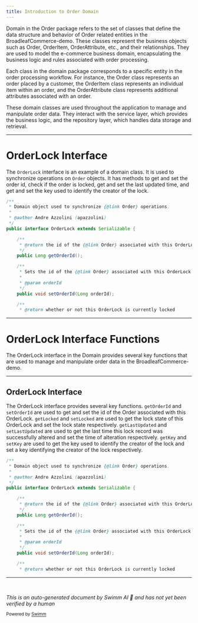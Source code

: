```yaml
---
title: Introduction to Order Domain
---
```

Domain in the Order package refers to the set of classes that define the data structure and behavior of Order related entities in the BroadleafCommerce-demo. These classes represent the business objects such as Order, OrderItem, OrderAttribute, etc., and their relationships. They are used to model the e-commerce business domain, encapsulating the business logic and rules associated with order processing.

Each class in the domain package corresponds to a specific entity in the order processing workflow. For instance, the Order class represents an order placed by a customer, the OrderItem class represents an individual item within an order, and the OrderAttribute class represents additional attributes associated with an order.

These domain classes are used throughout the application to manage and manipulate order data. They interact with the service layer, which provides the business logic, and the repository layer, which handles data storage and retrieval.

<SwmSnippet path="/core/broadleaf-framework/src/main/java/org/broadleafcommerce/core/order/domain/OrderLock.java" line="22">

---

# OrderLock Interface

The `OrderLock` interface is an example of a domain class. It is used to synchronize operations on `Order` objects. It has methods to get and set the order id, check if the order is locked, get and set the last updated time, and get and set the key used to identify the creator of the lock.

```java
/**
 * Domain object used to synchronize {@link Order} operations.
 * 
 * @author Andre Azzolini (apazzolini)
 */
public interface OrderLock extends Serializable {

    /**
     * @return the id of the {@link Order} associated with this OrderLock
     */
    public Long getOrderId();

    /**
     * Sets the id of the {@link Order} associated with this OrderLock
     * 
     * @param orderId
     */
    public void setOrderId(Long orderId);

    /**
     * @return whether or not this OrderLock is currently locked
```

---

</SwmSnippet>

# OrderLock Interface Functions

The OrderLock interface in the Domain provides several key functions that are used to manage and manipulate order data in the BroadleafCommerce-demo.

<SwmSnippet path="/core/broadleaf-framework/src/main/java/org/broadleafcommerce/core/order/domain/OrderLock.java" line="22">

---

## OrderLock Interface

The OrderLock interface provides several key functions. `getOrderId` and `setOrderId` are used to get and set the id of the Order associated with this OrderLock. `getLocked` and `setLocked` are used to get the lock state of this OrderLock and set the lock state respectively. `getLastUpdated` and `setLastUpdated` are used to get the last time this lock record was successfully altered and set the time of alteration respectively. `getKey` and `setKey` are used to get the key used to identify the creator of the lock and set a key identifying the creator of the lock respectively.

```java
/**
 * Domain object used to synchronize {@link Order} operations.
 * 
 * @author Andre Azzolini (apazzolini)
 */
public interface OrderLock extends Serializable {

    /**
     * @return the id of the {@link Order} associated with this OrderLock
     */
    public Long getOrderId();

    /**
     * Sets the id of the {@link Order} associated with this OrderLock
     * 
     * @param orderId
     */
    public void setOrderId(Long orderId);

    /**
     * @return whether or not this OrderLock is currently locked
```

---

</SwmSnippet>

&nbsp;

*This is an auto-generated document by Swimm AI 🌊 and has not yet been verified by a human*

<SwmMeta version="3.0.0" repo-id="Z2l0aHViJTNBJTNBQnJvYWRsZWFmQ29tbWVyY2UtZGVtbyUzQSUzQWdpbGFkbmF2b3Q=" repo-name="BroadleafCommerce-demo" doc-type="overview"><sup>Powered by [Swimm](/)</sup></SwmMeta>
